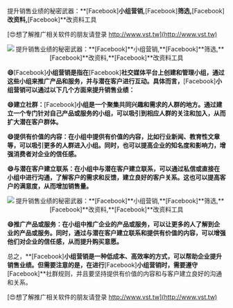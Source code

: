 提升销售业绩的秘密武器：**[Facebook]**小组营销,**[Facebook]**筛选,**[Facebook]**改资料,**[Facebook]**改资料工具

[😍想了解推广相关软件的朋友请登录 http://www.vst.tw](http://www.vst.tw)

 <center><img src="https://vst.tw/MP4/tuiguang/png/7.png" alt="提升销售业绩的秘密武器：**[Facebook]**小组营销,**[Facebook]**筛选,**[Facebook]**改资料,**[Facebook]**改资料工具"></center>

**😄**[Facebook]**小组营销是指在**[Facebook]**社交媒体平台上创建和管理小组，通过这些小组来推广产品和服务，并与潜在客户进行互动。具体而言，**[Facebook]**小组营销可以通过以下几个方面来提升销售业绩：**

**😄建立社群：**[Facebook]**小组是一个聚集共同兴趣和需求的人群的地方。通过建立一个专门针对自己产品或服务的小组，可以吸引到相应人群的关注和加入，从而扩大潜在客户群体。**

**😄提供有价值的内容：在小组中提供有价值的内容，比如行业新闻、教育性文章等，可以吸引更多的人群进入小组。同时，也可以提高企业的知名度和影响力，增强消费者对企业的信任感。**

**😄与潜在客户建立联系：在小组中与潜在客户建立联系，可以通过私信或直接在小组中进行沟通，了解客户的需求和反馈，建立良好的客户关系。这也可以提高客户的满意度，从而增加销售量。**

 <center><img src="https://vst.tw/MP4/tuiguang/png/4.png" alt="提升销售业绩的秘密武器：**[Facebook]**小组营销,**[Facebook]**筛选,**[Facebook]**改资料,**[Facebook]**改资料工具"></center>

**😄推广产品或服务：在小组中推广企业的产品或服务，可以让更多的人了解到企业的产品或服务。同时，通过与潜在客户建立联系和提供有价值的内容，可以增强他们对企业的信任感，从而提升购买意愿。**

总之，**[Facebook]**小组营销是一种低成本、高效率的方式，可以帮助企业提升销售业绩。但需要注意的是，在进行**[Facebook]**小组营销时，需要遵守**[Facebook]**社群规则，并且要坚持提供有价值的内容和与客户建立良好的沟通和关系。

[😍想了解推广相关软件的朋友请登录 http://www.vst.tw](http://www.vst.tw)



